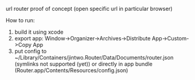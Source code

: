 url router proof of concept (open specific url in particular browser)

How to run:

1. build it using xcode
2. export app: Window->Organizer->Archives->Distribute App->Custom->Copy App
3. put config to ~/Library/Containers/jintwo.Router/Data/Documents/router.json (symlinks not supported (yet)) or directly in app bundle (Router.app/Contents/Resources/config.json)
